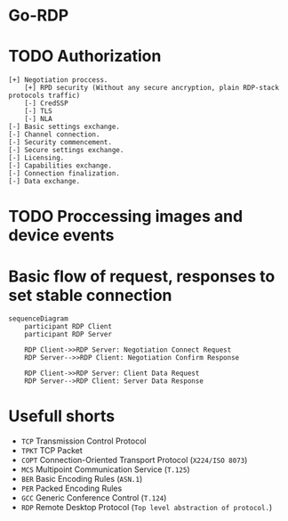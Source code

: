 # Go-RDP


# TODO Authorization

    [+] Negotiation proccess.
        [+] RPD security (Without any secure ancryption, plain RDP-stack protocols traffic)
        [-] CredSSP
        [-] TLS
        [-] NLA
    [-] Basic settings exchange.
    [-] Channel connection.
    [-] Security commencement.
    [-] Secure settings exchange.
    [-] Licensing.
    [-] Capabilities exchange.
    [-] Connection finalization.
    [-] Data exchange.

# TODO Proccessing images and device events

# Basic flow of request, responses to set stable connection

```mermaid
sequenceDiagram
    participant RDP Client
    participant RDP Server

    RDP Client->>RDP Server: Negotiation Connect Request 
    RDP Server-->>RDP Client: Negotiation Confirm Response

    RDP Client->>RDP Server: Client Data Request 
    RDP Server-->RDP Client: Server Data Response
```

# Usefull shorts

- `TCP` Transmission Control Protocol
- `TPKT` TCP Packet
- `COPT` Connection-Oriented Transport Protocol (`X224/ISO 8073`)
- `MCS` Multipoint Communication Service (`T.125`)
- `BER` Basic Encoding Rules (`ASN.1`)
- `PER` Packed Encoding Rules 
- `GCC` Generic Conference Control (`T.124`)
- `RDP` Remote Desktop Protocol (`Top level abstraction of protocol.`)
